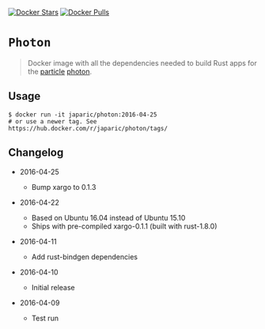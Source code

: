 [![Docker Stars](https://img.shields.io/docker/stars/japaric/photon.svg)](https://hub.docker.com/r/japaric/photon/)
[![Docker Pulls](https://img.shields.io/docker/pulls/japaric/photon.svg)](https://hub.docker.com/r/japaric/photon/)

# `Photon`

> Docker image with all the dependencies needed to build Rust apps for the [particle] [photon].

[particle]: https://www.particle.io/
[photon]: https://store.particle.io/collections/photon

## Usage

```
$ docker run -it japaric/photon:2016-04-25
# or use a newer tag. See https://hub.docker.com/r/japaric/photon/tags/
```

## Changelog

- 2016-04-25
  - Bump xargo to 0.1.3

- 2016-04-22
  - Based on Ubuntu 16.04 instead of Ubuntu 15.10
  - Ships with pre-compiled xargo-0.1.1 (built with rust-1.8.0)
  
- 2016-04-11
  - Add rust-bindgen dependencies
  
- 2016-04-10
  - Initial release
  
- 2016-04-09
  - Test run
